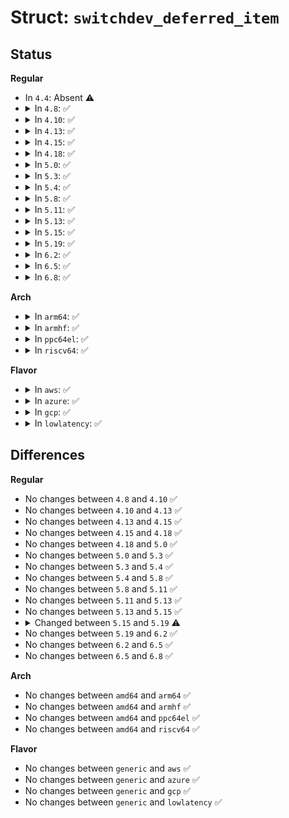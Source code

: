 # Struct: <code>switchdev_deferred_item</code>

## Status
<b>Regular</b>
<ul>
<li>
In <code>4.4</code>: Absent ⚠️
</li>
<li>
<details>
<summary>In <code>4.8</code>: ✅</summary>

```c
struct switchdev_deferred_item {
    struct list_head list;
    struct net_device *dev;
    switchdev_deferred_func_t *func;
    long unsigned int data[0];
};
```
</details>
</li>
<li>
<details>
<summary>In <code>4.10</code>: ✅</summary>

```c
struct switchdev_deferred_item {
    struct list_head list;
    struct net_device *dev;
    switchdev_deferred_func_t *func;
    long unsigned int data[0];
};
```
</details>
</li>
<li>
<details>
<summary>In <code>4.13</code>: ✅</summary>

```c
struct switchdev_deferred_item {
    struct list_head list;
    struct net_device *dev;
    switchdev_deferred_func_t *func;
    long unsigned int data[0];
};
```
</details>
</li>
<li>
<details>
<summary>In <code>4.15</code>: ✅</summary>

```c
struct switchdev_deferred_item {
    struct list_head list;
    struct net_device *dev;
    switchdev_deferred_func_t *func;
    long unsigned int data[0];
};
```
</details>
</li>
<li>
<details>
<summary>In <code>4.18</code>: ✅</summary>

```c
struct switchdev_deferred_item {
    struct list_head list;
    struct net_device *dev;
    switchdev_deferred_func_t *func;
    long unsigned int data[0];
};
```
</details>
</li>
<li>
<details>
<summary>In <code>5.0</code>: ✅</summary>

```c
struct switchdev_deferred_item {
    struct list_head list;
    struct net_device *dev;
    switchdev_deferred_func_t *func;
    long unsigned int data[0];
};
```
</details>
</li>
<li>
<details>
<summary>In <code>5.3</code>: ✅</summary>

```c
struct switchdev_deferred_item {
    struct list_head list;
    struct net_device *dev;
    switchdev_deferred_func_t *func;
    long unsigned int data[0];
};
```
</details>
</li>
<li>
<details>
<summary>In <code>5.4</code>: ✅</summary>

```c
struct switchdev_deferred_item {
    struct list_head list;
    struct net_device *dev;
    switchdev_deferred_func_t *func;
    long unsigned int data[0];
};
```
</details>
</li>
<li>
<details>
<summary>In <code>5.8</code>: ✅</summary>

```c
struct switchdev_deferred_item {
    struct list_head list;
    struct net_device *dev;
    switchdev_deferred_func_t *func;
    long unsigned int data[0];
};
```
</details>
</li>
<li>
<details>
<summary>In <code>5.11</code>: ✅</summary>

```c
struct switchdev_deferred_item {
    struct list_head list;
    struct net_device *dev;
    switchdev_deferred_func_t *func;
    long unsigned int data[0];
};
```
</details>
</li>
<li>
<details>
<summary>In <code>5.13</code>: ✅</summary>

```c
struct switchdev_deferred_item {
    struct list_head list;
    struct net_device *dev;
    switchdev_deferred_func_t *func;
    long unsigned int data[0];
};
```
</details>
</li>
<li>
<details>
<summary>In <code>5.15</code>: ✅</summary>

```c
struct switchdev_deferred_item {
    struct list_head list;
    struct net_device *dev;
    switchdev_deferred_func_t *func;
    long unsigned int data[0];
};
```
</details>
</li>
<li>
<details>
<summary>In <code>5.19</code>: ✅</summary>

```c
struct switchdev_deferred_item {
    struct list_head list;
    struct net_device *dev;
    netdevice_tracker dev_tracker;
    switchdev_deferred_func_t *func;
    long unsigned int data[0];
};
```
</details>
</li>
<li>
<details>
<summary>In <code>6.2</code>: ✅</summary>

```c
struct switchdev_deferred_item {
    struct list_head list;
    struct net_device *dev;
    netdevice_tracker dev_tracker;
    switchdev_deferred_func_t *func;
    long unsigned int data[0];
};
```
</details>
</li>
<li>
<details>
<summary>In <code>6.5</code>: ✅</summary>

```c
struct switchdev_deferred_item {
    struct list_head list;
    struct net_device *dev;
    netdevice_tracker dev_tracker;
    switchdev_deferred_func_t *func;
    long unsigned int data[0];
};
```
</details>
</li>
<li>
<details>
<summary>In <code>6.8</code>: ✅</summary>

```c
struct switchdev_deferred_item {
    struct list_head list;
    struct net_device *dev;
    netdevice_tracker dev_tracker;
    switchdev_deferred_func_t *func;
    long unsigned int data[0];
};
```
</details>
</li>
</ul>
<b>Arch</b>
<ul>
<li>
<details>
<summary>In <code>arm64</code>: ✅</summary>

```c
struct switchdev_deferred_item {
    struct list_head list;
    struct net_device *dev;
    switchdev_deferred_func_t *func;
    long unsigned int data[0];
};
```
</details>
</li>
<li>
<details>
<summary>In <code>armhf</code>: ✅</summary>

```c
struct switchdev_deferred_item {
    struct list_head list;
    struct net_device *dev;
    switchdev_deferred_func_t *func;
    long unsigned int data[0];
};
```
</details>
</li>
<li>
<details>
<summary>In <code>ppc64el</code>: ✅</summary>

```c
struct switchdev_deferred_item {
    struct list_head list;
    struct net_device *dev;
    switchdev_deferred_func_t *func;
    long unsigned int data[0];
};
```
</details>
</li>
<li>
<details>
<summary>In <code>riscv64</code>: ✅</summary>

```c
struct switchdev_deferred_item {
    struct list_head list;
    struct net_device *dev;
    switchdev_deferred_func_t *func;
    long unsigned int data[0];
};
```
</details>
</li>
</ul>
<b>Flavor</b>
<ul>
<li>
<details>
<summary>In <code>aws</code>: ✅</summary>

```c
struct switchdev_deferred_item {
    struct list_head list;
    struct net_device *dev;
    switchdev_deferred_func_t *func;
    long unsigned int data[0];
};
```
</details>
</li>
<li>
<details>
<summary>In <code>azure</code>: ✅</summary>

```c
struct switchdev_deferred_item {
    struct list_head list;
    struct net_device *dev;
    switchdev_deferred_func_t *func;
    long unsigned int data[0];
};
```
</details>
</li>
<li>
<details>
<summary>In <code>gcp</code>: ✅</summary>

```c
struct switchdev_deferred_item {
    struct list_head list;
    struct net_device *dev;
    switchdev_deferred_func_t *func;
    long unsigned int data[0];
};
```
</details>
</li>
<li>
<details>
<summary>In <code>lowlatency</code>: ✅</summary>

```c
struct switchdev_deferred_item {
    struct list_head list;
    struct net_device *dev;
    switchdev_deferred_func_t *func;
    long unsigned int data[0];
};
```
</details>
</li>
</ul>

## Differences
<b>Regular</b>
<ul>
<li>
No changes between <code>4.8</code> and <code>4.10</code> ✅
</li>
<li>
No changes between <code>4.10</code> and <code>4.13</code> ✅
</li>
<li>
No changes between <code>4.13</code> and <code>4.15</code> ✅
</li>
<li>
No changes between <code>4.15</code> and <code>4.18</code> ✅
</li>
<li>
No changes between <code>4.18</code> and <code>5.0</code> ✅
</li>
<li>
No changes between <code>5.0</code> and <code>5.3</code> ✅
</li>
<li>
No changes between <code>5.3</code> and <code>5.4</code> ✅
</li>
<li>
No changes between <code>5.4</code> and <code>5.8</code> ✅
</li>
<li>
No changes between <code>5.8</code> and <code>5.11</code> ✅
</li>
<li>
No changes between <code>5.11</code> and <code>5.13</code> ✅
</li>
<li>
No changes between <code>5.13</code> and <code>5.15</code> ✅
</li>
<li>
<details>
<summary>Changed between <code>5.15</code> and <code>5.19</code> ⚠️</summary>
<ul>
<li>
<b>Field added. </b>
<code>netdevice_tracker dev_tracker</code>
</li>
</ul>
</details>
</li>
<li>
No changes between <code>5.19</code> and <code>6.2</code> ✅
</li>
<li>
No changes between <code>6.2</code> and <code>6.5</code> ✅
</li>
<li>
No changes between <code>6.5</code> and <code>6.8</code> ✅
</li>
</ul>
<b>Arch</b>
<ul>
<li>
No changes between <code>amd64</code> and <code>arm64</code> ✅
</li>
<li>
No changes between <code>amd64</code> and <code>armhf</code> ✅
</li>
<li>
No changes between <code>amd64</code> and <code>ppc64el</code> ✅
</li>
<li>
No changes between <code>amd64</code> and <code>riscv64</code> ✅
</li>
</ul>
<b>Flavor</b>
<ul>
<li>
No changes between <code>generic</code> and <code>aws</code> ✅
</li>
<li>
No changes between <code>generic</code> and <code>azure</code> ✅
</li>
<li>
No changes between <code>generic</code> and <code>gcp</code> ✅
</li>
<li>
No changes between <code>generic</code> and <code>lowlatency</code> ✅
</li>
</ul>
